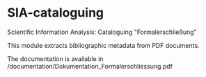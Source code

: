 # SIA-cataloguing
Scientific Information Analysis: Cataloguing "Formalerschließung"

This module extracts bibliographic metadata from PDF documents.  
  
The documentation is available in /documentation/Dokumentation_Formalerschliessung.pdf


